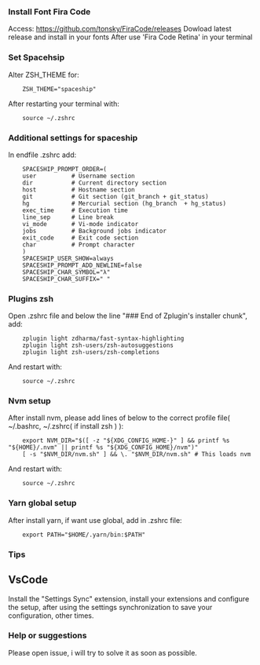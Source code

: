 ### Install Font Fira Code

Access: https://github.com/tonsky/FiraCode/releases
Dowload latest release and install in your fonts
After use 'Fira Code Retina' in your terminal

### Set Spacehsip

Alter ZSH_THEME for:

```
    ZSH_THEME="spaceship"
```

After restarting your terminal with:

```
    source ~/.zshrc
```

### Additional settings for spaceship

In endfile .zshrc add:

```
    SPACESHIP_PROMPT_ORDER=(
    user          # Username section
    dir           # Current directory section
    host          # Hostname section
    git           # Git section (git_branch + git_status)
    hg            # Mercurial section (hg_branch  + hg_status)
    exec_time     # Execution time
    line_sep      # Line break
    vi_mode       # Vi-mode indicator
    jobs          # Background jobs indicator
    exit_code     # Exit code section
    char          # Prompt character
    )
    SPACESHIP_USER_SHOW=always
    SPACESHIP_PROMPT_ADD_NEWLINE=false
    SPACESHIP_CHAR_SYMBOL="λ"
    SPACESHIP_CHAR_SUFFIX=" "
```

### Plugins zsh

Open .zshrc file and below the line "### End of Zplugin's installer chunk", add:

```
    zplugin light zdharma/fast-syntax-highlighting
    zplugin light zsh-users/zsh-autosuggestions
    zplugin light zsh-users/zsh-completions
```

And restart with:

```
    source ~/.zshrc
```

### Nvm setup

After install nvm, please add lines of below to the correct profile file( ~/.bashrc, ~/.zshrc( if install zsh ) ):

```
    export NVM_DIR="$([ -z "${XDG_CONFIG_HOME-}" ] && printf %s "${HOME}/.nvm" || printf %s "${XDG_CONFIG_HOME}/nvm")"
    [ -s "$NVM_DIR/nvm.sh" ] && \. "$NVM_DIR/nvm.sh" # This loads nvm
```

And restart with:

```
    source ~/.zshrc
```

### Yarn global setup

After install yarn, if want use global, add in .zshrc file:

```
    export PATH="$HOME/.yarn/bin:$PATH"
```

### Tips

## VsCode

Install the "Settings Sync" extension, install your extensions and configure the setup, after using the settings synchronization to save your configuration, other times.

### Help or suggestions

Please open issue, i will try to solve it as soon as possible.
